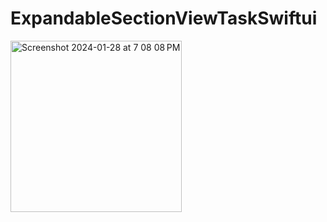 # ExpandableSectionViewTaskSwiftui
<img width="274" alt="Screenshot 2024-01-28 at 7 08 08 PM" src="https://github.com/eng-ahmedhussien/ExpandableSectionViewTaskSwiftui/assets/33827384/e36a7ba9-6530-4e56-8865-09290a53aab6">
